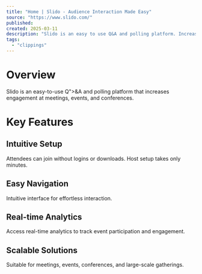 ```yaml
---
title: "Home | Slido - Audience Interaction Made Easy"
source: "https://www.slido.com/"
published:
created: 2025-03-11
description: "Slido is an easy to use Q&A and polling platform. Increase engagement at your meetings, events, and conferences."
tags:
  - "clippings"
---
```

# Overview
Slido is an easy-to-use Q">&A and polling platform that increases engagement at meetings, events, and conferences.

# Key Features
## Intuitive Setup
Attendees can join without logins or downloads. Host setup takes only minutes.

## Easy Navigation
Intuitive interface for effortless interaction.

## Real-time Analytics
Access real-time analytics to track event participation and engagement.

## Scalable Solutions
Suitable for meetings, events, conferences, and large-scale gatherings.